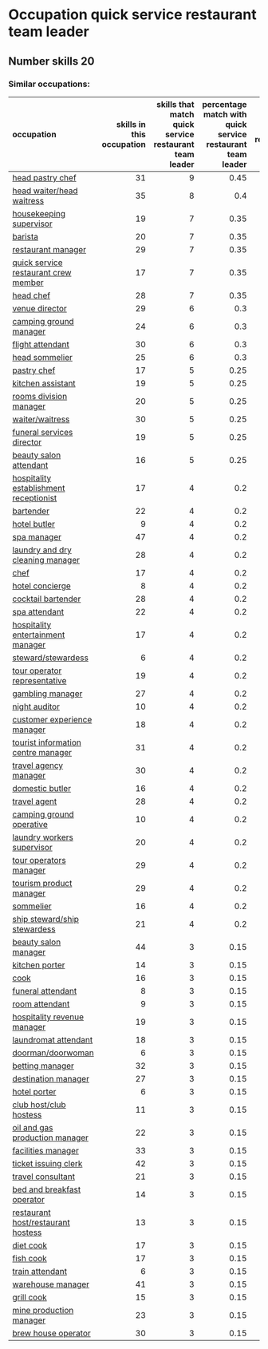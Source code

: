 # Occupation quick service restaurant team leader
## Number skills 20
### Similar occupations:
| occupation                                                                          |   skills in this occupation |   skills that match quick service restaurant team leader |   percentage match with quick service restaurant team leader |   skills not in quick service restaurant team leader |
|:------------------------------------------------------------------------------------|----------------------------:|---------------------------------------------------------:|-------------------------------------------------------------:|-----------------------------------------------------:|
| [head pastry chef](head_pastry_chef.md)                                             |                          31 |                                                        9 |                                                         0.45 |                                                   22 |
| [head waiter/head waitress](head_waiter-head_waitress.md)                           |                          35 |                                                        8 |                                                         0.4  |                                                   27 |
| [housekeeping supervisor](housekeeping_supervisor.md)                               |                          19 |                                                        7 |                                                         0.35 |                                                   12 |
| [barista](barista.md)                                                               |                          20 |                                                        7 |                                                         0.35 |                                                   13 |
| [restaurant manager](restaurant_manager.md)                                         |                          29 |                                                        7 |                                                         0.35 |                                                   22 |
| [quick service restaurant crew member](quick_service_restaurant_crew_member.md)     |                          17 |                                                        7 |                                                         0.35 |                                                   10 |
| [head chef](head_chef.md)                                                           |                          28 |                                                        7 |                                                         0.35 |                                                   21 |
| [venue director](venue_director.md)                                                 |                          29 |                                                        6 |                                                         0.3  |                                                   23 |
| [camping ground manager](camping_ground_manager.md)                                 |                          24 |                                                        6 |                                                         0.3  |                                                   18 |
| [flight attendant](flight_attendant.md)                                             |                          30 |                                                        6 |                                                         0.3  |                                                   24 |
| [head sommelier](head_sommelier.md)                                                 |                          25 |                                                        6 |                                                         0.3  |                                                   19 |
| [pastry chef](pastry_chef.md)                                                       |                          17 |                                                        5 |                                                         0.25 |                                                   12 |
| [kitchen assistant](kitchen_assistant.md)                                           |                          19 |                                                        5 |                                                         0.25 |                                                   14 |
| [rooms division manager](rooms_division_manager.md)                                 |                          20 |                                                        5 |                                                         0.25 |                                                   15 |
| [waiter/waitress](waiter-waitress.md)                                               |                          30 |                                                        5 |                                                         0.25 |                                                   25 |
| [funeral services director](funeral_services_director.md)                           |                          19 |                                                        5 |                                                         0.25 |                                                   14 |
| [beauty salon attendant](beauty_salon_attendant.md)                                 |                          16 |                                                        5 |                                                         0.25 |                                                   11 |
| [hospitality establishment receptionist](hospitality_establishment_receptionist.md) |                          17 |                                                        4 |                                                         0.2  |                                                   13 |
| [bartender](bartender.md)                                                           |                          22 |                                                        4 |                                                         0.2  |                                                   18 |
| [hotel butler](hotel_butler.md)                                                     |                           9 |                                                        4 |                                                         0.2  |                                                    5 |
| [spa manager](spa_manager.md)                                                       |                          47 |                                                        4 |                                                         0.2  |                                                   43 |
| [laundry and dry cleaning manager](laundry_and_dry_cleaning_manager.md)             |                          28 |                                                        4 |                                                         0.2  |                                                   24 |
| [chef](chef.md)                                                                     |                          17 |                                                        4 |                                                         0.2  |                                                   13 |
| [hotel concierge](hotel_concierge.md)                                               |                           8 |                                                        4 |                                                         0.2  |                                                    4 |
| [cocktail bartender](cocktail_bartender.md)                                         |                          28 |                                                        4 |                                                         0.2  |                                                   24 |
| [spa attendant](spa_attendant.md)                                                   |                          22 |                                                        4 |                                                         0.2  |                                                   18 |
| [hospitality entertainment manager](hospitality_entertainment_manager.md)           |                          17 |                                                        4 |                                                         0.2  |                                                   13 |
| [steward/stewardess](steward-stewardess.md)                                         |                           6 |                                                        4 |                                                         0.2  |                                                    2 |
| [tour operator representative](tour_operator_representative.md)                     |                          19 |                                                        4 |                                                         0.2  |                                                   15 |
| [gambling manager](gambling_manager.md)                                             |                          27 |                                                        4 |                                                         0.2  |                                                   23 |
| [night auditor](night_auditor.md)                                                   |                          10 |                                                        4 |                                                         0.2  |                                                    6 |
| [customer experience manager](customer_experience_manager.md)                       |                          18 |                                                        4 |                                                         0.2  |                                                   14 |
| [tourist information centre manager](tourist_information_centre_manager.md)         |                          31 |                                                        4 |                                                         0.2  |                                                   27 |
| [travel agency manager](travel_agency_manager.md)                                   |                          30 |                                                        4 |                                                         0.2  |                                                   26 |
| [domestic butler](domestic_butler.md)                                               |                          16 |                                                        4 |                                                         0.2  |                                                   12 |
| [travel agent](travel_agent.md)                                                     |                          28 |                                                        4 |                                                         0.2  |                                                   24 |
| [camping ground operative](camping_ground_operative.md)                             |                          10 |                                                        4 |                                                         0.2  |                                                    6 |
| [laundry workers supervisor](laundry_workers_supervisor.md)                         |                          20 |                                                        4 |                                                         0.2  |                                                   16 |
| [tour operators manager](tour_operators_manager.md)                                 |                          29 |                                                        4 |                                                         0.2  |                                                   25 |
| [tourism product manager](tourism_product_manager.md)                               |                          29 |                                                        4 |                                                         0.2  |                                                   25 |
| [sommelier](sommelier.md)                                                           |                          16 |                                                        4 |                                                         0.2  |                                                   12 |
| [ship steward/ship stewardess](ship_steward-ship_stewardess.md)                     |                          21 |                                                        4 |                                                         0.2  |                                                   17 |
| [beauty salon manager](beauty_salon_manager.md)                                     |                          44 |                                                        3 |                                                         0.15 |                                                   41 |
| [kitchen porter](kitchen_porter.md)                                                 |                          14 |                                                        3 |                                                         0.15 |                                                   11 |
| [cook](cook.md)                                                                     |                          16 |                                                        3 |                                                         0.15 |                                                   13 |
| [funeral attendant](funeral_attendant.md)                                           |                           8 |                                                        3 |                                                         0.15 |                                                    5 |
| [room attendant](room_attendant.md)                                                 |                           9 |                                                        3 |                                                         0.15 |                                                    6 |
| [hospitality revenue manager](hospitality_revenue_manager.md)                       |                          19 |                                                        3 |                                                         0.15 |                                                   16 |
| [laundromat attendant](laundromat_attendant.md)                                     |                          18 |                                                        3 |                                                         0.15 |                                                   15 |
| [doorman/doorwoman](doorman-doorwoman.md)                                           |                           6 |                                                        3 |                                                         0.15 |                                                    3 |
| [betting manager](betting_manager.md)                                               |                          32 |                                                        3 |                                                         0.15 |                                                   29 |
| [destination manager](destination_manager.md)                                       |                          27 |                                                        3 |                                                         0.15 |                                                   24 |
| [hotel porter](hotel_porter.md)                                                     |                           6 |                                                        3 |                                                         0.15 |                                                    3 |
| [club host/club hostess](club_host-club_hostess.md)                                 |                          11 |                                                        3 |                                                         0.15 |                                                    8 |
| [oil and gas production manager](oil_and_gas_production_manager.md)                 |                          22 |                                                        3 |                                                         0.15 |                                                   19 |
| [facilities manager](facilities_manager.md)                                         |                          33 |                                                        3 |                                                         0.15 |                                                   30 |
| [ticket issuing clerk](ticket_issuing_clerk.md)                                     |                          42 |                                                        3 |                                                         0.15 |                                                   39 |
| [travel consultant](travel_consultant.md)                                           |                          21 |                                                        3 |                                                         0.15 |                                                   18 |
| [bed and breakfast operator](bed_and_breakfast_operator.md)                         |                          14 |                                                        3 |                                                         0.15 |                                                   11 |
| [restaurant host/restaurant hostess](restaurant_host-restaurant_hostess.md)         |                          13 |                                                        3 |                                                         0.15 |                                                   10 |
| [diet cook](diet_cook.md)                                                           |                          17 |                                                        3 |                                                         0.15 |                                                   14 |
| [fish cook](fish_cook.md)                                                           |                          17 |                                                        3 |                                                         0.15 |                                                   14 |
| [train attendant](train_attendant.md)                                               |                           6 |                                                        3 |                                                         0.15 |                                                    3 |
| [warehouse manager](warehouse_manager.md)                                           |                          41 |                                                        3 |                                                         0.15 |                                                   38 |
| [grill cook](grill_cook.md)                                                         |                          15 |                                                        3 |                                                         0.15 |                                                   12 |
| [mine production manager](mine_production_manager.md)                               |                          23 |                                                        3 |                                                         0.15 |                                                   20 |
| [brew house operator](brew_house_operator.md)                                       |                          30 |                                                        3 |                                                         0.15 |                                                   27 |
